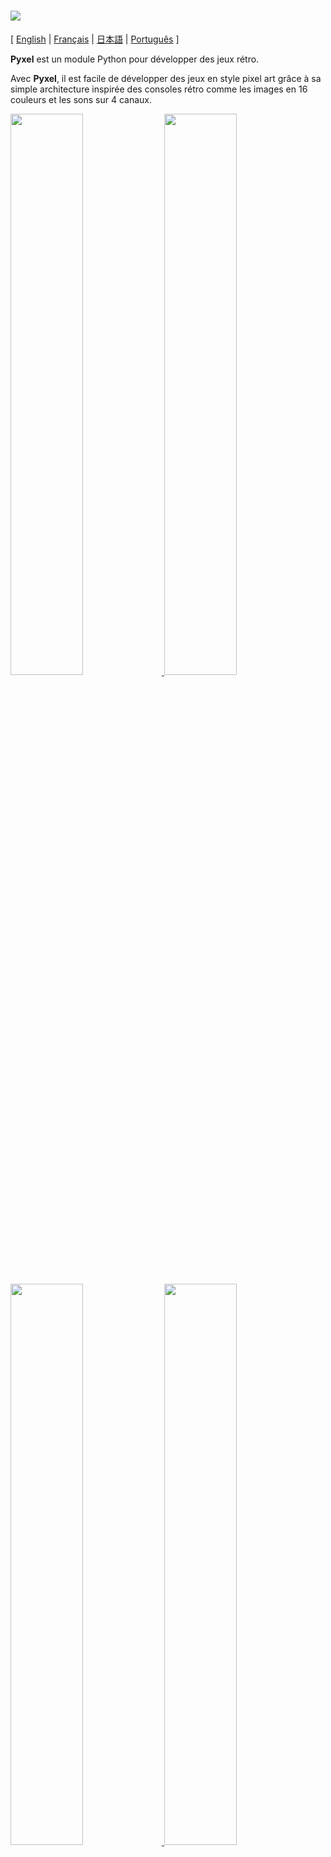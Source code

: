 # <img src="pyxel/examples/assets/pyxel_logo_152x64.png">

[ [English](README.md) | [Français](README.fr.md) | [日本語](README.ja.md) | [Português](README.pt-br.md) ]

**Pyxel** est un module Python pour développer des jeux rétro.

Avec **Pyxel**, il est facile de développer des jeux en style pixel art grâce à sa simple architecture inspirée des consoles rétro comme les images en 16 couleurs et les sons sur 4 canaux.

<a href="pyxel/examples/01_hello_pyxel.py" target="_blank">
<img src="pyxel/examples/screenshots/01_hello_pyxel.gif" width="48%">
</a>

<a href="pyxel/examples/02_jump_game.py" target="_blank">
<img src="pyxel/examples/screenshots/02_jump_game.gif" width="48%">
</a>

<a href="pyxel/examples/03_draw_api.py" target="_blank">
<img src="pyxel/examples/screenshots/03_draw_api.gif" width="48%">
</a>

<a href="pyxel/examples/04_sound_api.py" target="_blank">
<img src="pyxel/examples/screenshots/04_sound_api.gif" width="48%">
</a>

**Pyxel** s'inspire de [PICO-8](https://www.lexaloffle.com/pico-8.php) et [TIC-80](https://tic.computer/) pour la palette de couleurs et l'API.

**Pyxel** est open source et gratuit d'utilisation. Amusez-vous à développer des jeux rétro avec **Pyxel** !

## Spécifications techniques

- Fonctionne sous Windows, Mac et Linux
- Programmation en Python 3
- Palette de 16 couleurs
- Inclus 3 images en 256x256
- Inclus 64 sons sur 4 canaux
- Fonctionne avec clavier, souris et joystick (TEC)
- Éditeur d'image et de son (TEC)

### Palette de couleurs

<img src="pyxel/examples/screenshots/05_color_palette.png">

## Installation

### Windows

Après avoir installé [Python 3](https://www.python.org/), utilisez la commande `pip` suivante pour installer **Pyxel** :

```sh
pip install pyxel
```

### Mac

[Python 3](https://www.python.org/) et [glfw](http://www.glfw.org/) (version 3.2.1 ou supérieur) sont requis pour utiliser **Pyxel**.
Si vous utilisé [Homebrew](https://brew.sh/) comme gestionnaire de paquets, la commande `brew` ci-dessous installe tous les paquets nécessaires. Ensuite utilisez la commande `pip3` pour installer **Pyxel**.

```sh
brew install python3 glfw
pip3 install pyxel
```

### Linux

[Python 3](https://www.python.org/) et [glfw](http://www.glfw.org/) (version 3.2.1 ou supérieur) sont requis pour utiliser **Pyxel**. Référez-vous à la section appropriée à votre distribution.

**Arch :**

```sh
yay -S python-pyxel
```

**Debian :**

```sh
apt-get install python3 python3-pip libglfw3 libportaudio2 libasound-dev
pip3 install pyxel
```

**Fedora :**

```sh
dnf install glfw portaudio
pip3 install pyxel
```

### Installation des exemples

Utiliser la commande ci-dessous pour installer les exemples. Les exemples seront copiés dans le dossier courant.

```sh
install_pyxel_examples
```

## Utilisation

### Exemples d'utilisation

Importer le module **Pyxel** avec l'instruction `import pyxel`. Initialiser le programme avec la fonction `init` et spécifier en paramètre la taille de la fenêtre. Lancer l'application avec la fonction `run`.

```python
import pyxel

pyxel.init(160, 120)

def update():
    if pyxel.btnp(pyxel.KEY_Q):
        pyxel.quit()

def draw():
    pyxel.cls(0)
    pyxel.rect(10, 10, 20, 20, 11)

pyxel.run(update, draw)
```

Les paramètres de la fonction `run` sont `update` et `draw`.
`update` est la fonction qui rafraîchit chaque image.
`draw` est la fonction qui dessine ce qu'il y a à l'écran lorsque cela est nécessaire.

En pratique, il est recommandé d'utiliser **Pyxel** à l'intérieur d'une classe comme dans l'exemple ci-dessous.

```python
import pyxel

class App:
    def __init__(self):
        pyxel.init(160, 120)
        self.x = 0
        pyxel.run(self.update, self.draw)

    def update(self):
        self.x = (self.x + 1) % pyxel.width

    def draw(self):
        pyxel.cls(0)
        pyxel.rect(self.x, 0, self.x + 7, 7, 9)

App()
```

### Commandes spéciales

The following special controls can be performed while a Pyxel application is running:

- `Alt(Option)+1`  
Save the screenshot to the desktop
- `Alt(Option)+2`  
Reset the recording start time of the screen capture video
- `Alt(Option)+3`  
Save the screen capture video (gif) to the desktop (up to 30 seconds)
- `Alt(Option)+0`  
Toggle the performance monitor (fps, update time, and draw time)
- `Alt(Option)+Enter`  
Toggle full screen

### Créer des images

Il y a trois manières différentes de créer des images pour **Pyxel**.

- Créer une image à partir d'une liste de chaînes de caractères avec la méthode `Image.set`.
- Charger un fichier png avec la méthode `Image.load`.
- Utiliser l'éditeur d'image inclus dans **Pyxel** (TEC).

Référez-vous à la section [Référence de l'API](#référence-de-lapi) pour utiliser les méthodes `Image.set` et `Image.load`.

Pour créer des images, **Pyxel** utilise la même palette que [PICO-8](https://www.lexaloffle.com/pico-8.php). Il est donc recommandé d'utiliser [Aseprite](https://www.aseprite.org/) avec le mode PICO-8.

## Référence de l'API

### System

- `width`, `height`  
The width and height of the screen

- `frame_count`  
The number of the elapsed frames

- `init(width, height, [caption], [scale], [palette], [fps], [border_width], [border_color])`  
Initialize the Pyxel application with screen size (`width`, `height`). The maximum width and height of the screen is 256  
It is also possible to specify the window title with `caption`, the display magnification with `scale`, the palette color with `palette`, the frame rate with `fps`, and the margin width and color outside the screen with `border_width` and `border_color`. `palette` is specified as a list of 16 elements of 24 bit color, `border_color` as 24 bit color

- `run(update, draw)`  
Start the Pyxel application and call `update` function for frame update and `draw` function for drawing

- `quit()`  
End the Pyxel application at the end of the current frame

### Input
- `mouse_x`, `mouse_y`  
The current position of the mouse cursor

- `btn(key)`  
Return `True` if `key` is pressed, otherwise return `False` ([key definition list](pyxel/constants.py))

- `btnp(key, [hold], [period])`  
Return `True` if `key` is pressed at that frame, otherwise return `False`. When `hold` and `period` are specified, `True` will be returned at the `period` frame interval when the `key` is held down for more than `hold` frames

- `btnr(key)`  
Return `True` if `key` is released at that frame, otherwise return `False`

### Graphics

- `image(img, [system])`  
Operate the image bank `img`(0-2) (see the Image class). If `system` is `True`, the image bank 3 for system can be accessed  
e.g. `pyxel.image(0).load(0, 0, 'title.png')`

- `clip(x1, y1, x2, y2)`  
Set the drawing area of the screen to (`x1`, `y1`)-(`x2`, `y2`). Reset the drawing area with `clip()`

- `pal(col1, col2)`  
Replace color `col1` with `col2` at drawing. `pal()` to reset to the initial palette

- `cls(col)`  
Clear screen with color `col`

- `pix(x, y, col)`  
Draw a pixel of color `col` at (`x`, `y`)

- `line(x1, y1, x2, y2, col)`  
Draw a line of color `col` from (`x1`, `y1`) to (`x2`, `y2`)

- `rect(x1, y1, x2, y2, col)`  
Draw a rectangle of color `col` from (`x1`, `y1`) to (`x2`, `y2`)

- `rectb(x1, y1, x2, y2, col)`  
Draw the outline of a rectangle of color `col` from (`x1`, `y1`) to (`x2`, `y2`)

- `circ(x, y, r, col)`  
Draw a circle of radius `r` and color `col` at (`x`, `y`)

- `circb(x, y, r, col)`  
Draw the outline of a circle of radius `r` and color `col` at (`x`, `y`)

- `blt(x, y, img, sx, sy, w, h, [colkey])`  
Copy the region of size (`w`, `h`) from (`sx`, `sy`) of the image bank `img`(0-2) to (`x`, `y`). If negative value is set for `w` and/or `h`, it will reverse horizontally and/or vertically. If `colkey` is specified, treated as transparent color

- `text(x, y, s, col)`  
Draw a string `s` of color `col` at (`x`, `y`)

### Audio

- `sound(snd)`  
Operate the sound bank `snd`(0-63) (see the Sound class)
e.g. `pyxel.sound(0).speed = 60`

- `play(ch, snd, loop=False)`  
Play the sound bank `snd`(0-63) on channel `ch`(0-3). Play in order when `snd` is a list

- `stop(ch)`  
Stop playback of channel `ch`(0-3)

### Image Class

- `width`, `height`  
The width and height of the Image

- `data`  
The data of the Image (NumPy array)

- `set(x, y, data)`  
Set the image as a list of strings at (`x`, `y`)   
e.g. `pyxel.image(0).set(10, 10, ['1234', '5678', '9abc', 'defg'])`

- `load(x, y, filename, [dirname])`  
Read the png image from the directory of the execution script or `dirname` at (`x`, `y`)

- `copy(x, y, img, sx, sy, width, height)`  
Copy the region of size (`width`, `height`) from (`sx`, `sy`) of the image bank `img`(0-2) to (`x`, `y`)

### Sound Class

- `note`  
List of note(0-127) (33 = 'A2' = 440Hz)

- `tone`  
List of tone(0:Triangle / 1:Square / 2:Pulse / 3:Noise)

- `volume`  
List of volume(0-7)

- `effect`  
List of effects(0:None / 1:Slide / 2:Vibrato / 3:FadeOut)

- `speed`  
The length of one note(120 = 1 second per tone)

- `set(note, tone, volume, effect, speed)`  
Set a note, tone, volume, and effect with a string. If the tone, volume, and effect length are shorter than the note, it is repeated from the beginning

- `set_note(note)`  
Set the note with a string consists of 'CDEFGAB'+'#-'+'0123' or 'R'. Case-insensitive and whitespace is ignored  
e.g. `pyxel.sound(0).set_note('G2B-2D3R RF3F3F3')`

- `set_tone(tone)`  
Set the tone with a string consists of 'TSPN'. Case-insensitive and whitespace is ignored  
e.g. `pyxel.sound(0).set_tone('TTSS PPPN')`

- `set_volume(volume)`  
Set the volume with a string consists of '01234567'. Case-insensitive and whitespace is ignored  
e.g. `pyxel.sound(0).set_volume('7777 7531')`

- `set_effect(effect)`  
Set the effect with a string consists of 'NSVF'. Case-insensitive and whitespace is ignored  
e.g. `pyxel.sound(0).set_effect('NFNF NVVS')`

## Licence

Pyxel est sous [licence MIT](https://fr.wikipedia.org/wiki/Licence_MIT). La licence donne à toute personne recevant le logiciel le droit illimité de l'utiliser, le copier, le modifier, le fusionner, le publier, le distribuer, le vendre et de changer sa licence. La seule obligation est de mettre le nom des auteurs avec la notice de copyright.
